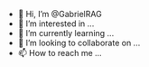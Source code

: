 - 👋 Hi, I’m @GabrielRAG
- 👀 I’m interested in ...
- 🌱 I’m currently learning ...
- 💞️ I’m looking to collaborate on ...
- 📫 How to reach me ...

<!---
GabrielRAG/GabrielRAG is a ✨ special ✨ repository because its `README.md` (this file) appears on your GitHub profile.
You can click the Preview link to take a look at your changes.
--->
